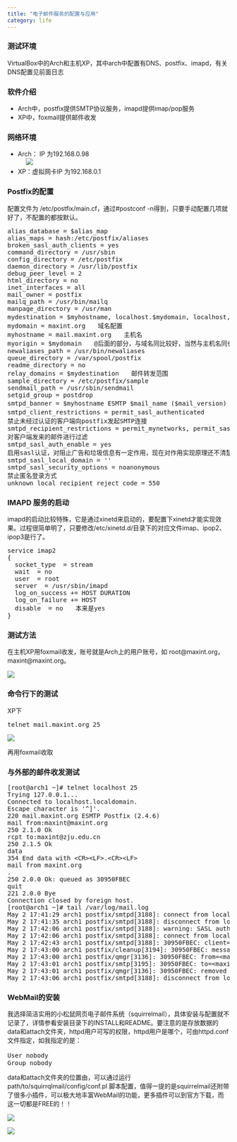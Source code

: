 ```yaml
---
title: "电子邮件服务的配置与应用"
category: life
---
```


<h3>测试环境</h3>
<p>VirtualBox中的Arch和主机XP，其中arch中配置有DNS、postfix、imapd，有关DNS配置见前面日志</p>

<h3>软件介绍</h3>
<ul>
    <li>Arch中，postfix提供SMTP协议服务，imapd提供imap/pop服务</li>
    <li>XP中，foxmail提供邮件收发</li>
</ul>

<h3>网络环境</h3>
<ul>
    <li>Arch： IP 为192.168.0.98</li>
　 <img class="blogimg" border="0" small="0" src="http://hiphotos.baidu.com/maxint/pic/item/6dfed8f38c091d42342accc5.jpg">
　　<li>XP：虚拟网卡IP 为192.168.0.1</li>
</ul>

<h3>Postfix的配置</h3>
<p>配置文件为 /etc/postfix/main.cf，通过#postconf -n得到，只要手动配置几项就好了，不配置的都按默认。</p>

<pre class="code">
alias_database = $alias_map
alias_maps = hash:/etc/postfix/aliases
broken_sasl_auth_clients = yes
command_directory = /usr/sbin
config_directory = /etc/postfix
daemon_directory = /usr/lib/postfix
debug_peer_level = 2
html_directory = no
inet_interfaces = all
mail_owner = postfix
mailq_path = /usr/bin/mailq
manpage_directory = /usr/man
mydestination = $myhostname, localhost.$mydomain, localhost, $mydomain, mail.$mydomain, www.$mydomain, ftp.$mydomain　　<span class="red">服务范围</span>
mydomain = maxint.org　　<span class="red">域名配置</span>
myhostname = mail.maxint.org　　<span class="red">主机名</span>
myorigin = $mydomain　　<span class="red">@后面的部分，与域名同比较好，当然与主机名同也行</span>
newaliases_path = /usr/bin/newaliases
queue_directory = /var/spool/postfix
readme_directory = no
relay_domains = $mydestination　　<span class="red">邮件转发范围</span>
sample_directory = /etc/postfix/sample
sendmail_path = /usr/sbin/sendmail
setgid_group = postdrop
smtpd_banner = $myhostname ESMTP $mail_name ($mail_version)　　<span class="red">命令行登录时的提示信息</span>
smtpd_client_restrictions = permit_sasl_authenticated　　
<span class="red">禁止未经过认证的客户端向postfix发起SMTP连接</span>
smtpd_recipient_restrictions = permit_mynetworks, permit_sasl_authenticated, reject_unauth_destination
<span class="red">对客户端发来的邮件进行过滤</span>
smtpd_sasl_auth_enable = yes
<span class="red">启用sasl认证，对阻止广告和垃圾信息有一定作用，现在对作用实现原理还不清楚</span>
smtpd_sasl_local_domain = ''
smtpd_sasl_security_options = noanonymous
<span class="red">禁止匿名登录方式</span>
unknown_local_recipient_reject_code = 550
</pre>

<h3>IMAPD 服务的启动</h3>

<p>imapd的启动比较特殊，它是通过xinetd来启动的，要配置下xinetd才能实现效果。过程很简单明了，只要修改/etc/xinetd.d/目录下的对应文件imap、ipop2、ipop3是行了。</p>

<pre class="code">
service imap2
{
  socket_type  = stream
  wait  = no
  user  = root
  server  = /usr/sbin/imapd
  log_on_success += HOST DURATION
  log_on_failure += HOST
  disable  = <span class="red">no　　本来是yes</span>
}</pre>

<h3>测试方法</h3>
<p>在主机XP用foxmail收发，账号就是Arch上的用户账号，如 root@maxint.org，maxint@maxint.org。</p>

<div forimg="1"><p><img class="blogimg" border="0" small="0" src="http://hiphotos.baidu.com/maxint/pic/item/b92710d32804e4cda8ec9a5f.jpg"></p></div>

<h3>命令行下的测试</h3>

<p>XP下</p>
<pre class="quote">
telnet mail.maxint.org 25</pre>
<div forimg="1"><p><img class="blogimg" border="0" small="0" src="http://hiphotos.baidu.com/maxint/pic/item/68e552519b20730a377abe28.jpg"></p></div>
<p>再用foxmail收取</p>

<h3>与外部的邮件收发测试</h3>

<pre class="quote">
<span class="red">[root@arch1 ~]# telnet localhost 25</span>
Trying 127.0.0.1...
Connected to localhost.localdomain.
Escape character is '^]'.
220 mail.maxint.org ESMTP Postfix (2.4.6)
mail from:maxint@maxint.org
250 2.1.0 Ok
rcpt to:maxint@zju.edu.cn
250 2.1.5 Ok
data
354 End data with &lt;CR&gt;&lt;LF&gt;.&lt;CR&gt;&lt;LF&gt;
mail from maxint.org
.
250 2.0.0 Ok: queued as 30950FBEC
quit
221 2.0.0 Bye
Connection closed by foreign host.
<span class="red">[root@arch1 ~]# tail /var/log/mail.log</span>
May 2 17:41:29 arch1 postfix/smtpd[3188]: connect from localhost.localdomain[127.0.0.1]
May 2 17:41:35 arch1 postfix/smtpd[3188]: disconnect from localhost.localdomain[127.0.0.1]
May 2 17:42:06 arch1 postfix/smtpd[3188]: warning: SASL authentication failure: OTP: auxprop backend can't store properties
May 2 17:42:06 arch1 postfix/smtpd[3188]: connect from localhost.localdomain[127.0.0.1]
May 2 17:42:43 arch1 postfix/smtpd[3188]: 30950FBEC: client=localhost.localdomain[127.0.0.1]
May 2 17:43:00 arch1 postfix/cleanup[3194]: 30950FBEC: message-id=&lt;20080502174243.30950FBEC@mail.maxint.org&gt;
May 2 17:43:00 arch1 postfix/qmgr[3136]: 30950FBEC: from=&lt;maxint@maxint.org&gt;, size=373, nrcpt=1 (queue active)
May 2 17:43:01 arch1 postfix/smtp[3195]: 30950FBEC: to=&lt;maxint@zju.edu.cn&gt;, relay=zjuem.zju.edu.cn[10.10.8.55]:25, delay=43, delays=41/0.02/0.28/0.81, dsn=2.0.0, status=sent (250 OK:has queued)
May 2 17:43:01 arch1 postfix/qmgr[3136]: 30950FBEC: removed
May 2 17:43:06 arch1 postfix/smtpd[3188]: disconnect from localhost.localdomain[127.0.0.1]
</pre>

<h3>WebMail的安装</h3>

<p>我选择简洁实用的小松鼠网页电子邮件系统（squirrelmail），具体安装与配置就不记录了，详情参看安装目录下的INSTALL和README。要注意的是存放数据的data和attach文件夹，httpd用户可写的权限，httpd用户是哪个，可由httpd.conf文件指定，如我指定的是：</p>
<pre class="quote">
User nobody　
Group nobody
</pre>
<p>data和attach文件夹的位置由，可以通过运行 path/to/squirrqlmail/config/conf.pl 脚本配置，值得一提的是squirrelmail还附带了很多小插件，可以极大地丰富WebMail的功能，更多插件可以到官方下载，而这一切都是FREE的！！</p>
<div forimg="1"><p><img class="blogimg" border="0" small="0" src="http://hiphotos.baidu.com/maxint/pic/item/da17db01f5184e1c7aec2c5e.jpg"></p><div>
<div forimg="1"><p><img class="blogimg" border="0" small="0" src="http://hiphotos.baidu.com/maxint/pic/item/3006f84cf5242febd62afc5a.jpg"></p></div>
